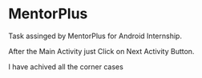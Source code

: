 # MentorPlus
Task assinged by MentorPlus for Android Internship.

After the Main Activity just Click on Next Activity Button.

I have achived all the corner cases
